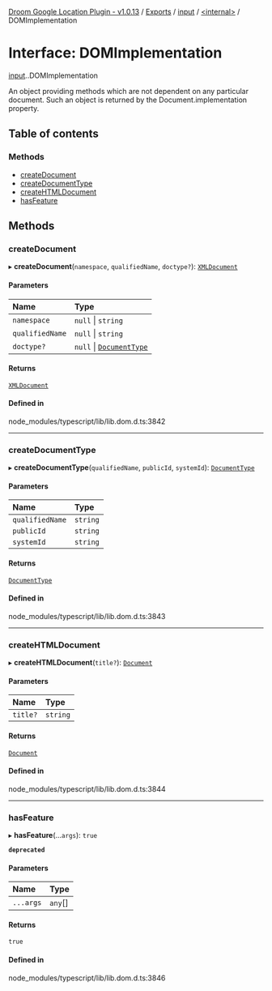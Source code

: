 [Droom Google Location Plugin - v1.0.13](../README.md) / [Exports](../modules.md) / [input](../modules/input.md) / [<internal\>](../modules/input._internal_.md) / DOMImplementation

# Interface: DOMImplementation

[input](../modules/input.md).[<internal>](../modules/input._internal_.md).DOMImplementation

An object providing methods which are not dependent on any particular document. Such an object is returned by the Document.implementation property.

## Table of contents

### Methods

- [createDocument](input._internal_.DOMImplementation.md#createdocument)
- [createDocumentType](input._internal_.DOMImplementation.md#createdocumenttype)
- [createHTMLDocument](input._internal_.DOMImplementation.md#createhtmldocument)
- [hasFeature](input._internal_.DOMImplementation.md#hasfeature)

## Methods

### createDocument

▸ **createDocument**(`namespace`, `qualifiedName`, `doctype?`): [`XMLDocument`](../modules/input._internal_.md#xmldocument)

#### Parameters

| Name | Type |
| :------ | :------ |
| `namespace` | ``null`` \| `string` |
| `qualifiedName` | ``null`` \| `string` |
| `doctype?` | ``null`` \| [`DocumentType`](../modules/input._internal_.md#documenttype) |

#### Returns

[`XMLDocument`](../modules/input._internal_.md#xmldocument)

#### Defined in

node_modules/typescript/lib/lib.dom.d.ts:3842

___

### createDocumentType

▸ **createDocumentType**(`qualifiedName`, `publicId`, `systemId`): [`DocumentType`](../modules/input._internal_.md#documenttype)

#### Parameters

| Name | Type |
| :------ | :------ |
| `qualifiedName` | `string` |
| `publicId` | `string` |
| `systemId` | `string` |

#### Returns

[`DocumentType`](../modules/input._internal_.md#documenttype)

#### Defined in

node_modules/typescript/lib/lib.dom.d.ts:3843

___

### createHTMLDocument

▸ **createHTMLDocument**(`title?`): [`Document`](../modules/input._internal_.md#document)

#### Parameters

| Name | Type |
| :------ | :------ |
| `title?` | `string` |

#### Returns

[`Document`](../modules/input._internal_.md#document)

#### Defined in

node_modules/typescript/lib/lib.dom.d.ts:3844

___

### hasFeature

▸ **hasFeature**(...`args`): ``true``

**`deprecated`**

#### Parameters

| Name | Type |
| :------ | :------ |
| `...args` | `any`[] |

#### Returns

``true``

#### Defined in

node_modules/typescript/lib/lib.dom.d.ts:3846

